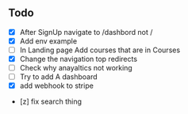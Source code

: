 ## Todo

- [x] After SignUp  navigate to /dashbord not /   
- [x] Add env example
- [ ] In Landing page Add courses that are in Courses 
- [x] Change the navigation top redirects
- [ ] Check why anayaltics not working
- [ ] Try to add A dashboard 
- [x] add webhook to stripe
- [z] fix search thing

